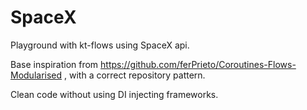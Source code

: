 # SpaceX

Playground with kt-flows using SpaceX api.

Base inspiration from https://github.com/ferPrieto/Coroutines-Flows-Modularised , with a correct repository pattern.

Clean code without using DI injecting frameworks. 
